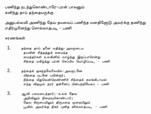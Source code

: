 பணிந்து நடந்துகொண்டாரே-பரன் பாலனும்      
                  கனிந்து தாய் தந்தையருக்கு.

அனுபல்லவி 
            அணிந்து தேவ தயவைப் பணிந்த மனதினோடு
            அவர்க்கு தணிந்து எதிர்முனைந்து சொல்லாதபடி, - பணி

சரணங்கள் 
1.         தந்தை தாய் தனை மதித்து-அவருடைய‌
            தயவின் சித்தத்துக் கமைந்த‌
            மைந்தர்கள் உலகினில் வாழ்ந்து இருப்பாரென்று
            சிந்தை மகிழ்ந்து பரன் செப்பிய மொழிப்படி, - பணி

2.         தந்தைக் குகந்தவேலையில்-அவருடனே
            விந்தை யுடனே பயின்றார்;
            நிந்தை யிதுவென்றெண்ணிச் சிந்தைக் கலங்கிடாமல்
            எந்த விதமும் நரர் தன்னைப் பின்பற்றியேகப் - பணி

3.         ஆவி பலமடைந்தார்;-உலக தேவ‌
            அறிவிலும் நிறைவுகொண்டார்;
            தேவ கிருபையிலும் திருமறை முறையிலும்
            பூவில் அவர்க்கு நிகர் புனித னில்லாதபடி, - பணி
